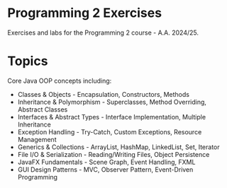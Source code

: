 # Programming 2 Exercises
Exercises and labs for the Programming 2 course - A.A. 2024/25.
# Topics
Core Java OOP concepts including:

- Classes & Objects - Encapsulation, Constructors, Methods
- Inheritance & Polymorphism - Superclasses, Method Overriding, Abstract Classes
- Interfaces & Abstract Types - Interface Implementation, Multiple Inheritance
- Exception Handling - Try-Catch, Custom Exceptions, Resource Management
- Generics & Collections - ArrayList, HashMap, LinkedList, Set, Iterator
- File I/O & Serialization - Reading/Writing Files, Object Persistence
- JavaFX Fundamentals - Scene Graph, Event Handling, FXML
- GUI Design Patterns - MVC, Observer Pattern, Event-Driven Programming

